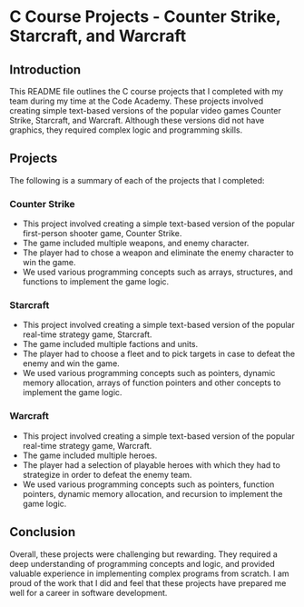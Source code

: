 # C Course Projects - Counter Strike, Starcraft, and Warcraft

## Introduction
This README file outlines the C course projects that I completed with my team during my time at the Code Academy. These projects involved creating simple text-based versions of the popular video games Counter Strike, Starcraft, and Warcraft. Although these versions did not have graphics, they required complex logic and programming skills.

## Projects
The following is a summary of each of the projects that I completed:

### Counter Strike
- This project involved creating a simple text-based version of the popular first-person shooter game, Counter Strike.
- The game included multiple weapons, and enemy character.
- The player had to chose a weapon  and eliminate the enemy character to win the game.
- We used various programming concepts such as arrays, structures, and functions to implement the game logic.

### Starcraft
- This project involved creating a simple text-based version of the popular real-time strategy game, Starcraft.
- The game included multiple factions and units.
- The player had to choose a fleet and to pick targets in case to defeat the enemy and win the game.
- We used various programming concepts such as pointers, dynamic memory allocation, arrays of function pointers and other concepts to implement the game logic.

### Warcraft
- This project involved creating a simple text-based version of the popular real-time strategy game, Warcraft.
- The game included multiple heroes.
- The player had a selection of playable heroes with which they had to strategize in order to defeat the enemy team.
- We used various programming concepts such as pointers, function pointers, dynamic memory allocation, and recursion to implement the game logic.

## Conclusion
Overall, these projects were challenging but rewarding. They required a deep understanding of programming concepts and logic, and provided valuable experience in implementing complex programs from scratch. I am proud of the work that I did and feel that these projects have prepared me well for a career in software development.
